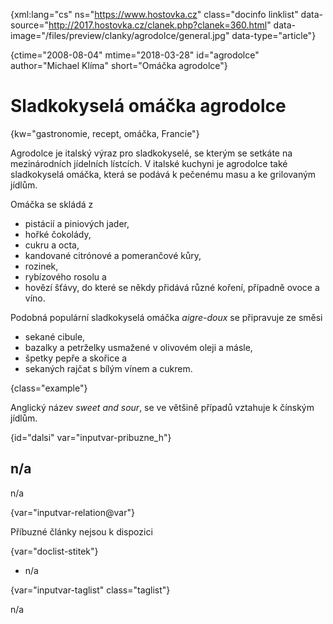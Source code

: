
{xml:lang="cs" ns="https://www.hostovka.cz" class="docinfo linklist" data-source="http://2017.hostovka.cz/clanek.php?clanek=360.html" data-image="/files/preview/clanky/agrodolce/general.jpg" data-type="article"}

{ctime="2008-08-04" mtime="2018-03-28" id="agrodolce" author="Michael Klíma" short="Omáčka agrodolce"}

# Sladkokyselá omáčka agrodolce 

{kw="gastronomie, recept, omáčka, Francie"}

Agrodolce je italský výraz pro sladkokyselé, se kterým se setkáte na mezinárodních jídelních lístcích. V italské kuchyni je agrodolce také sladkokyselá omáčka, která se podává k pečenému masu a ke grilovaným jídlům. 

Omáčka se skládá z 

  * pistácií a piniových jader, 
  * hořké čokolády, 
  * cukru a octa, 
  * kandované citrónové a pomerančové kůry, 
  * rozinek, 
  * rybízového rosolu a 
  * hovězí šťávy, do které se někdy přidává různé koření, případně ovoce a víno. 

Podobná populární sladkokyselá omáčka _aigre-doux_ se připravuje ze směsi 

  * sekané cibule, 
  * bazalky a petrželky usmažené v olivovém oleji a másle, 
  * špetky pepře a skořice a 
  * sekaných rajčat s bílým vínem a cukrem. 

{class="example"}

Anglický název _sweet and sour_, se ve většině případů vztahuje k čínským jídlům. 

{id="dalsi" var="inputvar-pribuzne_h"}

## n/a 

n/a 

{var="inputvar-relation@var"}

Příbuzné články nejsou k dispozici 

{var="doclist-stitek"}

  * n/a 

{var="inputvar-taglist" class="taglist"}

n/a

